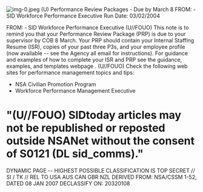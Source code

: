 ![img-0.jpeg](img-0.jpeg)
(U) Performance Review Packages - Due by March 8
FROM: $\square$
SID Workforce Performance Executive
Run Date: 03/02/2004

FROM: $\square$
SID Workforce Performance Executive
(U//FOUO) This note is to remind you that your Performance Review Package (PRP) is due to your supervisor by COB 8 March. Your PRP should contain your Internal Staffing Resume (ISR), copies of your past three P3s, and your employee profile (now available -- see the Agency all email for instructions). For guidance and examples of how to complete your ISR and PRP see the guidance, examples, and templates webpage .
(U//FOUO) Check the following web sites for performance management topics and tips:

- NSA Civilian Promotion Program
- Workforce Performance Management Executive


# "(U//FOUO) SIDtoday articles may not be republished or reposted outside NSANet without the consent of S0121 (DL sid_comms)." 

DYNAMIC PAGE -- HIGHEST POSSIBLE CLASSIFICATION IS TOP SECRET // SI / TK // REL TO USA AUS CAN GBR NZL
DERIVED FROM: NSA/CSSM 1-52, DATED 08 JAN 2007 DECLASSIFY ON: 20320108
